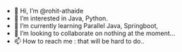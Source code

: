 - 👋 Hi, I’m @rohit-athaide
- 👀 I’m interested in Java, Python.
- 🌱 I’m currently learning Parallel Java, Springboot, 
- 💞️ I’m looking to collaborate on nothing at the moment...
- 📫 How to reach me : that will be hard to do..

<!---
rohit-athaide/rohit-athaide is a ✨ special ✨ repository because its `README.md` (this file) appears on your GitHub profile.
You can click the Preview link to take a look at your changes.
--->
